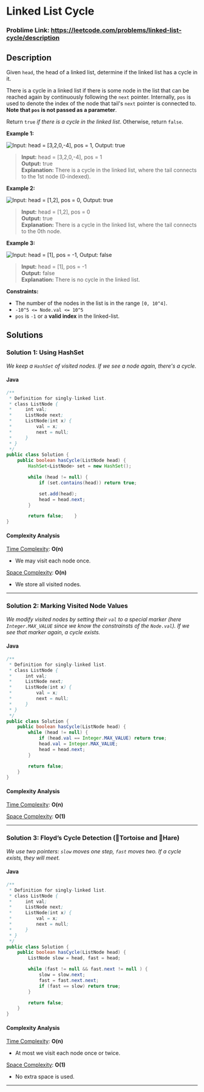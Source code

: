 # Linked List Cycle

### Problime Link: https://leetcode.com/problems/linked-list-cycle/description

## Description

Given `head`, the head of a linked list, determine if the linked list has a cycle in it.

There is a cycle in a linked list if there is some node in the list that can be reached again by continuously following the `next` pointer. Internally, `pos` is used to denote the index of the node that tail's `next` pointer is connected to. **Note that `pos` is not passed as a parameter**.

Return `true` _if there is a cycle in the linked list_. Otherwise, return `false`.

**Example 1:**

![Input: head = [3,2,0,-4], pos = 1, Output: true](https://assets.leetcode.com/uploads/2018/12/07/circularlinkedlist.png "Input: head = [3,2,0,-4], pos = 1, Output: true")

> **Input:** head = [3,2,0,-4], pos = 1 <br> **Output:** true <br> **Explanation:** There is a cycle in the linked list, where the tail connects to the 1st node (0-indexed).

**Example 2:**

![Input: head = [1,2], pos = 0, Output: true](https://assets.leetcode.com/uploads/2018/12/07/circularlinkedlist_test2.png "Input: head = [1,2], pos = 0, Output: true")

> **Input:** head = [1,2], pos = 0 <br> **Output:** true <br> **Explanation:** There is a cycle in the linked list, where the tail connects to the 0th node.

**Example 3:**

![Input: head = [1], pos = -1, Output: false](https://assets.leetcode.com/uploads/2018/12/07/circularlinkedlist_test3.png "Input: head = [1], pos = -1, Output: false")

> **Input:** head = [1], pos = -1 <br> **Output:** false <br> **Explanation:** There is no cycle in the linked list.

**Constraints:**

-   The number of the nodes in the list is in the range `[0, 10^4]`.
-   `-10^5 <= Node.val <= 10^5`
-   `pos` is `-1` or a **valid index** in the linked-list.

## Solutions

### Solution 1: Using HashSet

_We keep a `HashSet` of visited nodes. If we see a node again, there's a cycle._

<!-- #### Python3

```python
class Solution:
    def twoSum(self, nums: List[int], target: int) -> List[int]:
        for first in range(len(nums) - 1):
            for second in range(first + 1, len(nums)):
                if nums[first] + nums[second] == target: return [first, second]
``` -->

#### Java

```java
/**
 * Definition for singly-linked list.
 * class ListNode {
 *     int val;
 *     ListNode next;
 *     ListNode(int x) {
 *         val = x;
 *         next = null;
 *     }
 * }
 */
public class Solution {
    public boolean hasCycle(ListNode head) {
        HashSet<ListNode> set = new HashSet();

        while (head != null) {
            if (set.contains(head)) return true;

            set.add(head);
            head = head.next;
        }

        return false;    }
}
```

#### Complexity Analysis

<u>Time Complexity</u>: **O(n)**

-   We may visit each node once.

<u>Space Complexity</u>: **O(n)**

-   We store all visited nodes.

---

### Solution 2: Marking Visited Node Values

_We modify visited nodes by setting their `val` to a special marker (here `Integer.MAX_VALUE` since we know the constrainsts of the `Node.val`). If we see that marker again, a cycle exists._

#### Java

```java
/**
 * Definition for singly-linked list.
 * class ListNode {
 *     int val;
 *     ListNode next;
 *     ListNode(int x) {
 *         val = x;
 *         next = null;
 *     }
 * }
 */
public class Solution {
    public boolean hasCycle(ListNode head) {
        while (head != null) {
            if (head.val == Integer.MAX_VALUE) return true;
            head.val = Integer.MAX_VALUE;
            head = head.next;
        }

        return false;
    }
}
```

#### Complexity Analysis

<u>Time Complexity</u>: **O(n)**

<u>Space Complexity</u>: **O(1)**

---

### Solution 3: Floyd’s Cycle Detection (🐢Tortoise and 🐇Hare)

_We use two pointers: `slow` moves one step, `fast` moves two. If a cycle exists, they will meet._

<!-- #### Python3

```python
class Solution:
    def twoSum(self, nums: List[int], target: int) -> List[int]:
        for first in range(len(nums) - 1):
            for second in range(first + 1, len(nums)):
                if nums[first] + nums[second] == target: return [first, second]
``` -->

#### Java

```java
/**
 * Definition for singly-linked list.
 * class ListNode {
 *     int val;
 *     ListNode next;
 *     ListNode(int x) {
 *         val = x;
 *         next = null;
 *     }
 * }
 */
public class Solution {
    public boolean hasCycle(ListNode head) {
        ListNode slow = head, fast = head;

        while (fast != null && fast.next != null ) {
            slow = slow.next;
            fast = fast.next.next;
            if (fast == slow) return true;
        }

        return false;
    }
}
```

#### Complexity Analysis

<u>Time Complexity</u>: **O(n)**

-   At most we visit each node once or twice.

<u>Space Complexity</u>: **O(1)**

-   No extra space is used.

---
